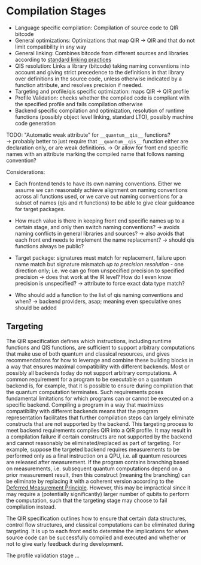# Compilation Stages

- Language specific compilation: Compilation of source code to QIR bitcode
- General optimizations: Optimizations that map QIR -> QIR and that do not limit compatibility in any way
- General linking: Combines bitcode from different sources and libraries according to [standard linking practices]()
- QIS resolution: Links a library (bitcode) taking naming conventions into account and giving strict precedence to the definitions in that library over definitions in the source code, unless otherwise indicated by a function attribute, and resolves precision if needed.
- Targeting and profile/qis specific optimization: maps QIR -> QIR profile
- Profile Validation: checks whether the compiled code is compliant with the specified profile and fails compilation otherwise
- Backend specific compilation and optimization, resolution of runtime functions (possibly object level linking, standard LTO), possibly machine code generation

TODO: "Automatic weak attribute" for `__quantum__qis__` functions?  
-> probably better to just require that `__quantum__qis__` function either are declaration only, or are weak definitions. 
-> Or allow for front end specific names with an attribute marking the compiled name that follows naming convention?

Considerations:
- Each frontend tends to have its own naming conventions. Either we assume we can reasonably achieve alignment on naming conventions across all functions used, or we carve out naming conventions for a subset of names (qis and rt functions) to be able to give clear guideance for target packages.
- How much value is there in keeping front end specific names up to a certain stage, and only then switch naming conventions? -> avoids naming conflicts in general libraries and sources? -> also avoids that each front end needs to implement the name replacement? -> should qis functions always be public?
- Target package: signatures must match for replacement, failure upon name match but signature mismatch *up to precision resolution* - one direction only; i.e. we can go from unspecified precision to specified precision -> does that work at the IR level? How do I even know precision is unspecified? -> attribute to force exact data type match?

- Who should add a function to the list of qis naming conventions and when? -> backend providers, asap; meaning even speculative ones should be added

## Targeting

The QIR specification defines which instructions, including runtime functions and QIS functions, are sufficient to support arbitrary computations that make use of both quantum and classical resources, and gives recommendations for how to leverage and combine these building blocks in a way that ensures maximal compatibility with different backends. Most or possibly all backends today do not support arbitrary computations. A common requirement for a program to be executable on a quantum backend is, for example, that it is possible to ensure during compilation that the quantum computation terminates. Such requirements poses fundamental limitations for which programs can or cannot be executed on a specific backend. Compiling a program in a way that maximizes compatibility with different backends means that the program representation facilitates that further compilation steps can largely eliminate constructs that are not supported by the backend. This targeting process to meet backend requirements compiles QIR into a QIR profile. It may result in a compilation failure if certain constructs are not supported by the backend and cannot reasonably be eliminated/replaced as part of targeting. For example, suppose the targeted backend requires measurements to be performed only as a final instruction on a QPU, i.e. all quantum resources are released after measurement. If the program contains branching based on measurements, i.e. subsequent quantum computations depend on a prior measurement result, then this construct (meaning the branching) can be eliminate by replacing it with a coherent version according to the [Deferred Measurement Principle](https://en.wikipedia.org/wiki/Deferred_Measurement_Principle). However, this may be impractical since it may require a (potentially significantly) larger number of qubits to perform the computation, such that the targeting stage may choose to fail compilation instead.

The QIR specification outlines how to ensure that certain data structures, control flow structures, and classical computations can be eliminated during targeting. It is up to each front end to determine the implications for when source code can be successfully compiled and executed and whether or not to give early feedback during development. 

The profile validation stage ...
